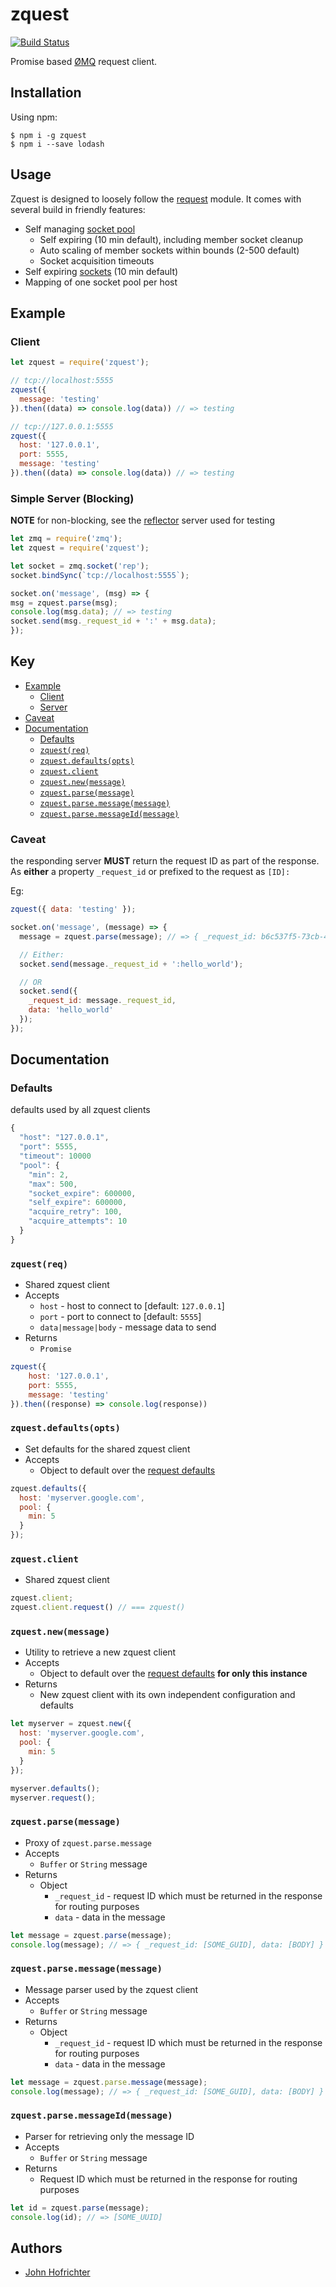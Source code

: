 # zquest

[![Build Status](https://travis-ci.org/johnhof/zquest.svg?branch=master)](https://travis-ci.org/johnhof/zquest)

Promise based [ØMQ](http://zeromq.org/) request client.

## Installation
Using npm:
```shell
$ npm i -g zquest
$ npm i --save lodash
```

## Usage

Zquest is designed to loosely follow the [request](https://github.com/request/request) module. It comes with several build in friendly features:
- Self managing [socket pool](https://github.com/johnhof/zquest/blob/master/lib/pool.js)
  - Self expiring (10 min default), including member socket cleanup
  - Auto scaling of member sockets within bounds (2-500 default)
  - Socket acquisition timeouts
- Self expiring [sockets](https://github.com/johnhof/zquest/blob/master/lib/socket.js) (10 min default)
- Mapping of one socket pool per host

## Example

### Client

```javascript
let zquest = require('zquest');

// tcp://localhost:5555
zquest({
  message: 'testing'
}).then((data) => console.log(data)) // => testing

// tcp://127.0.0.1:5555
zquest({
  host: '127.0.0.1',
  port: 5555,
  message: 'testing'
}).then((data) => console.log(data)) // => testing
```

### Simple Server (Blocking)

**NOTE** for non-blocking, see the [reflector](https://github.com/johnhof/zquest/blob/master/test/utilities/reflector.js) server used for testing

```javascript
let zmq = require('zmq');
let zquest = require('zquest');

let socket = zmq.socket('rep');
socket.bindSync(`tcp://localhost:5555`);

socket.on('message', (msg) => {
msg = zquest.parse(msg);
console.log(msg.data); // => testing
socket.send(msg._request_id + ':' + msg.data);
});
```

## Key

- [Example](#example)
  - [Client](#client)
  - [Server](#server)
- [Caveat](#caveat)
- [Documentation](#)
  - [Defaults](#defaults)
  - [`zquest(req)`](#zquestreq)
  - [`zquest.defaults(opts)`](#zquestdefaultsopts)
  - [`zquest.client`](#zquestclient)
  - [`zquest.new(message)`](#zquestnewmessage)
  - [`zquest.parse(message)`](#zquestparsemessage)
  - [`zquest.parse.message(message)`](#zquestparsemessagemessage)
  - [`zquest.parse.messageId(message)`](#zquestparsemessageidmessage)


### Caveat

the responding server **MUST** return the request ID as part of the response. As **either** a property `_request_id` or prefixed to the request as `[ID]:`

Eg:
```javascript
zquest({ data: 'testing' });

socket.on('message', (message) => {
  message = zquest.parse(message); // => { _request_id: b6c537f5-73cb-4681-9d4c-786248c4dc93, data: 'testing' }

  // Either:
  socket.send(message._request_id + ':hello_world');

  // OR
  socket.send({
    _request_id: message._request_id,
    data: 'hello_world'
  });
});
```

## Documentation

### Defaults

defaults used by all zquest clients

```javascript
{
  "host": "127.0.0.1",
  "port": 5555,
  "timeout": 10000
  "pool": {
    "min": 2,
    "max": 500,
    "socket_expire": 600000,
    "self_expire": 600000,
    "acquire_retry": 100,
    "acquire_attempts": 10
  }
}
```

### `zquest(req)`

- Shared zquest client
- Accepts
  - `host` - host to connect to [default: `127.0.0.1`]
  - `port` - port to connect to [default: `5555`]
  - `data|message|body` -  message data to send
- Returns
  - `Promise`

```javascript
zquest({
    host: '127.0.0.1',
    port: 5555,
    message: 'testing'
}).then((response) => console.log(response))
```

### `zquest.defaults(opts)`

- Set defaults for the shared zquest client
- Accepts
  - Object to default over the [request defaults](#defaults)

```javascript
zquest.defaults({
  host: 'myserver.google.com',
  pool: {
    min: 5
  }
});
```

### `zquest.client`

- Shared zquest client

```javascript
zquest.client;
zquest.client.request() // === zquest()
```

### `zquest.new(message)`

- Utility to retrieve a new zquest client
- Accepts
  - Object to default over the [request defaults](#defaults) **for only this instance**
- Returns
  - New zquest client with its own independent configuration and defaults

```javascript
let myserver = zquest.new({
  host: 'myserver.google.com',
  pool: {
    min: 5
  }
});

myserver.defaults();
myserver.request();
```

### `zquest.parse(message)`

- Proxy of `zquest.parse.message`
- Accepts
  - `Buffer` or `String` message
- Returns
  - Object
    - `_request_id` - request ID which must be returned in the response for routing purposes
    - `data` - data in the message

```javascript
let message = zquest.parse(message);
console.log(message); // => { _request_id: [SOME_GUID], data: [BODY] }
```

### `zquest.parse.message(message)`

- Message parser used by the zquest client
- Accepts
  - `Buffer` or `String` message
- Returns
  - Object
    - `_request_id` - request ID which must be returned in the response for routing purposes
    - `data` - data in the message

```javascript
let message = zquest.parse.message(message);
console.log(message); // => { _request_id: [SOME_GUID], data: [BODY] }
```


### `zquest.parse.messageId(message)`

- Parser for retrieving only the message ID
- Accepts
  - `Buffer` or `String` message
- Returns
  - Request ID which must be returned in the response for routing purposes

```javascript
let id = zquest.parse(message);
console.log(id); // => [SOME_UUID]
```

## Authors

- [John Hofrichter](https://github.com/johnhof)
